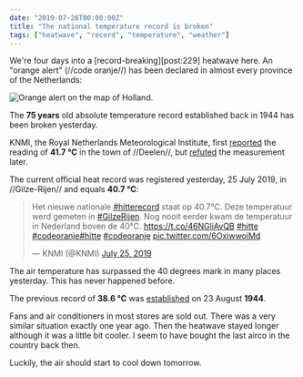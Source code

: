```yaml
---
date: "2019-07-26T00:00:00Z"
title: "The national temperature record is broken"
tags: ["heatwave", "record", "temperature", "weather"]
---
```


We're four days into a [record-breaking][post:229] heatwave here. An "orange alert" (//code oranje//) has been declared in almost every province of the Netherlands:

![](img:1.bp.blogspot.com/-UT_YxhgI0Os/XTriejhY54I/AAAAAAAAwg8/4iyYAGe0zP4azsXylGGZQfoyZ3cOWFrAgCKgBGAs/s1600/code-oranje.png "Orange alert on the map of Holland.")

The **75 years** old absolute temperature record established back in 1944 has been broken yesterday.

<!--more-->

KNMI, the Royal Netherlands Meteorological Institute, first [reported](https://twitter.com/KNMI/status/1154362572138852354) the reading of  **41.7 °C** in the town of //Deelen//, but [refuted](https://twitter.com/KNMI/status/1154372338806398976) the measurement later.

The current official heat record was registered yesterday, 25 July 2019, in //Gilze-Rijen// and equals **40.7 °C**:

<blockquote class="twitter-tweet" data-link-color="#06774f"><p lang="nl" dir="ltr">Het nieuwe nationale <a href="https://twitter.com/hashtag/hitterecord?src=hash&amp;ref_src=twsrc%5Etfw">#hitterecord</a> staat op 40.7°C. Deze temperatuur werd gemeten in <a href="https://twitter.com/hashtag/GilzeRijen?src=hash&amp;ref_src=twsrc%5Etfw">#GilzeRijen</a>. Nog nooit eerder kwam de temperatuur in Nederland boven de 40°C. <a href="https://t.co/46NGliAvQB">https://t.co/46NGliAvQB</a> <a href="https://twitter.com/hashtag/hitte?src=hash&amp;ref_src=twsrc%5Etfw">#hitte</a> <a href="https://twitter.com/hashtag/codeoranje?src=hash&amp;ref_src=twsrc%5Etfw">#codeoranje</a><a href="https://twitter.com/hashtag/hitte?src=hash&amp;ref_src=twsrc%5Etfw">#hitte</a> <a href="https://twitter.com/hashtag/codeoranje?src=hash&amp;ref_src=twsrc%5Etfw">#codeoranje</a> <a href="https://t.co/6OxiwwoiMd">pic.twitter.com/6OxiwwoiMd</a></p>&mdash; KNMI (@KNMI) <a href="https://twitter.com/KNMI/status/1154429975216283648?ref_src=twsrc%5Etfw">July 25, 2019</a></blockquote> <script async src="https://platform.twitter.com/widgets.js" charset="utf-8"></script>

The air temperature has surpassed the 40 degrees mark in many places yesterday. This has never happened before.

The previous record of **38.6 °C** was [established](https://www.knmi.nl/over-het-knmi/nieuws/nationaal-hitterecord-na-75-jaar-verbroken) on 23 August **1944**.

Fans and air conditioners in most stores are sold out. There was a very similar situation exactly one year ago. Then the heatwave stayed longer although it was a little bit cooler. I seem to have bought the last airco in the country back then.

Luckily, the air should start to cool down tomorrow.
